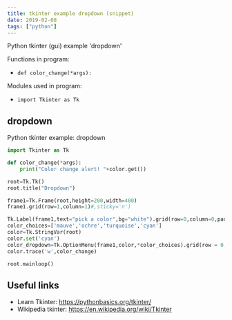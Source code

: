 ```yaml
---
title: tkinter example dropdown (snippet)
date: 2019-02-08
tags: ["python"]
---
```

Python tkinter (gui) example 'dropdown'

Functions in program: 
* `def color_change(*args):`

Modules used in program: 
* `import Tkinter as Tk`

## dropdown

Python tkinter example: dropdown

```python
import Tkinter as Tk

def color_change(*args):
    print("Color change alert! "+color.get())

root=Tk.Tk()
root.title("Dropdown")

frame1=Tk.Frame(root,height=200,width=400)
frame1.grid(row=1,column=1)#,sticky='n')

Tk.Label(frame1,text="pick a color",bg="white").grid(row=0,column=0,padx=20,pady=20)
color_choices=['mauve','ochre','turquoise','cyan']
color=Tk.StringVar(root)
color.set('cyan')
color_dropdown=Tk.OptionMenu(frame1,color,*color_choices).grid(row = 0, column =1,sticky='w')
color.trace('w',color_change)

root.mainloop()


```

## Useful links

- Learn Tkinter: https://pythonbasics.org/tkinter/
- Wikipedia tkinter: https://en.wikipedia.org/wiki/Tkinter
